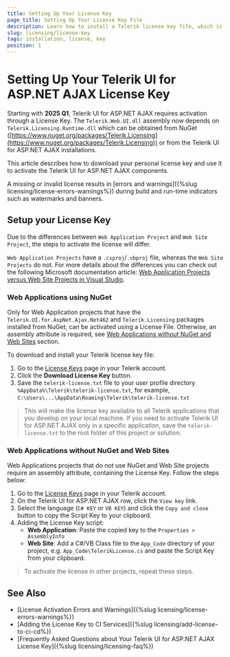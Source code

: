 ```yaml
---
title: Setting Up Your License Key
page_title: Setting Up Your License Key File
description: Learn how to install a Telerik license key file, which is required during application building and deployment.
slug: licensing/license-key
tags: installation, license, key
position: 1
---
```


# Setting Up Your Telerik UI for ASP.NET AJAX License Key

Starting with **2025 Q1**, Telerik UI for ASP.NET AJAX requires activation through a License Key. The `Telerik.Web.UI.dll` assembly now depends on `Telerik.Licensing.Runtime.dll` which can be obtained from NuGet ([https://www.nuget.org/packages/Telerik.Licensing](https://www.nuget.org/packages/Telerik.Licensing)) or from the Telerik UI for ASP.NET AJAX installations.

This article describes how to download your personal license key and use it to activate the Telerik UI for ASP.NET AJAX components.

A missing or invalid license results in [errors and warnings]({%slug licensing/license-errors-warnings%}) during build and run-time indicators such as watermarks and banners.

## Setup your License Key

Due to the differences between `Web Application Project` and `Web Site Project`, the steps to activate the license will differ. 

`Web Application Projects` have a `.csproj`/`.vbproj` file, whereas the `Web Site Projects` do not. For more details about the differences you can check out the following Microsoft documentation article: [Web Application Projects versus Web Site Projects in Visual Studio](https://learn.microsoft.com/en-us/previous-versions/aspnet/dd547590(v=vs.110)?redirectedfrom=MSDN). 

### Web Applications using NuGet

Only for Web Application projects that have the `Telerik.UI.for.AspNet.Ajax.Net462` and `Telerik.Licensing` packages installed from NuGet, can be activated using a License File. Otherwise, an assembly attribute is required, see [Web Applications without NuGet and Web Sites](#web-applications-without-nuget-and-web-sites) section.

To download and install your Telerik license key file:

1. Go to the [License Keys](https://www.telerik.com/account/your-licenses/license-keys) page in your Telerik account.
2. Click the **Download License Key** button.
3. Save the `telerik-license.txt` file to your user profile directory `%AppData%\Telerik\telerik-license.txt`, for example, `C:\Users\...\AppData\Roaming\Telerik\telerik-license.txt`

>This will make the license key available to all Telerik applications that you develop on your local machine. If you need to activate Telerik UI for ASP.NET AJAX only in a specific application, save the `telerik-license.txt` to the root folder of this project or solution.

### Web Applications without NuGet and Web Sites

Web Applications projects that do not use NuGet and Web Site projects require an assembly attribute, containing the License Key. Follow the steps below:

1. Go to the [License Keys](https://www.telerik.com/account/your-licenses/license-keys) page in your Telerik account.
1. On the Telerik UI for ASP.NET AJAX row, click the `View key` link.
1. Select the language (`C# KEY` or `VB KEY`) and click the `Copy and close` button to copy the Script Key to your clipboard.
1. Adding the License Key script:
    - **Web Application**: Paste the copied key to the `Properties > AssemblyInfo`
    - **Web Site**: Add a C#/VB Class file to the `App_Code` directory of your project, e.g. `App_Code\TelerikLicense.cs` and paste the Script Key from your clipboard.    

>To activate the license in other projects, repeat these steps.

## See Also

* [License Activation Errors and Warnings]({%slug licensing/license-errors-warnings%})
* [Adding the License Key to CI Services]({%slug licensing/add-license-to-ci-cd%})
* [Frequently Asked Questions about Your Telerik UI for ASP.NET AJAX License Key]({%slug licensing/licensing-faq%})
